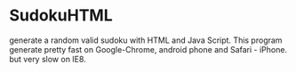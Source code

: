 SudokuHTML
==========

generate a random valid sudoku with HTML and Java Script.
This program generate pretty fast on Google-Chrome, android phone and Safari - iPhone.
but very slow on IE8.
